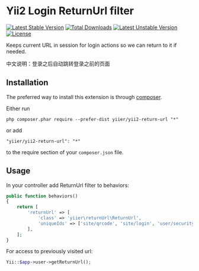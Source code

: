 Yii2 Login ReturnUrl filter
===========================
[![Latest Stable Version](https://poser.pugx.org/yiier/yii2-return-url/v/stable)](https://packagist.org/packages/yiier/yii2-return-url) 
[![Total Downloads](https://poser.pugx.org/yiier/yii2-return-url/downloads)](https://packagist.org/packages/yiier/yii2-return-url) 
[![Latest Unstable Version](https://poser.pugx.org/yiier/yii2-return-url/v/unstable)](https://packagist.org/packages/yiier/yii2-return-url) 
[![License](https://poser.pugx.org/yiier/yii2-return-url/license)](https://packagist.org/packages/yiier/yii2-return-url)

Keeps current URL in session for login actions so we can return to it if needed.

中文说明：登录之后自动跳转登录之前的页面

Installation
------------

The preferred way to install this extension is through [composer](http://getcomposer.org/download/).

Either run

```
php composer.phar require --prefer-dist yiier/yii2-return-url "*"
```

or add

```
"yiier/yii2-return-url": "*"
```

to the require section of your `composer.json` file.


Usage
-----

In your controller add ReturnUrl filter to behaviors:

```php
public function behaviors()
{
    return [
        'returnUrl' => [
            'class' => 'yiier\returnUrl\ReturnUrl',
            'uniqueIds' => ['site/qrcode', 'site/login', 'user/security/auth'] // 过滤掉不需要的 controller/action
        ],
    ];
}
```

For access to previously visited url:

```php
Yii::$app->user->getReturnUrl();
```
